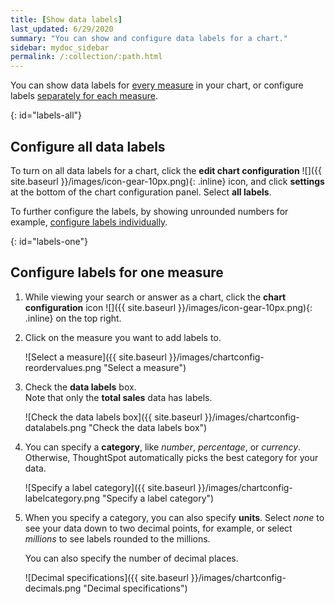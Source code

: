 ```yaml
---
title: [Show data labels]
last_updated: 6/29/2020
summary: "You can show and configure data labels for a chart."
sidebar: mydoc_sidebar
permalink: /:collection/:path.html
---
```

You can show data labels for [every measure](#labels-all) in your chart, or configure labels [separately for each measure](#labels-one).

{: id="labels-all"}
## Configure all data labels

To turn on all data labels for a chart, click the **edit chart configuration** ![]({{ site.baseurl }}/images/icon-gear-10px.png){: .inline} icon, and click **settings** at the bottom of the chart configuration panel. Select **all labels**.

To further configure the labels, by showing unrounded numbers for example, [configure labels individually](#labels-one).

{: id="labels-one"}
## Configure labels for one measure

1. While viewing your search or answer as a chart, click the **chart configuration** icon ![]({{ site.baseurl }}/images/icon-gear-10px.png){: .inline} on the top right.

2. Click on the measure you want to add labels to.

    ![Select a measure]({{ site.baseurl }}/images/chartconfig-reordervalues.png "Select a measure")

3. Check the **data labels** box.<br>
    Note that only the **total sales** data has labels.

    ![Check the data labels box]({{ site.baseurl }}/images/chartconfig-datalabels.png "Check the data labels box")

4. You can specify a **category**, like *number*, *percentage*, or *currency*. Otherwise, ThoughtSpot automatically picks the best category for your data.

    ![Specify a label category]({{ site.baseurl }}/images/chartconfig-labelcategory.png "Specify a label category")

5. When you specify a category, you can also specify **units**. Select *none* to see your data down to two decimal points, for example, or select *millions* to see labels rounded to the millions.

    You can also specify the number of decimal places.

    ![Decimal specifications]({{ site.baseurl }}/images/chartconfig-decimals.png "Decimal specifications")
